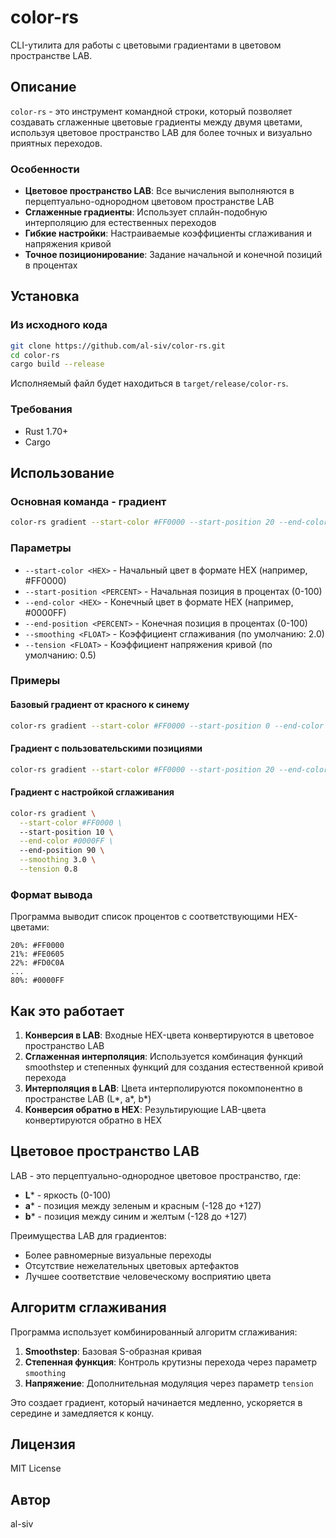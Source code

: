 # color-rs

CLI-утилита для работы с цветовыми градиентами в цветовом пространстве LAB.

## Описание

`color-rs` - это инструмент командной строки, который позволяет создавать сглаженные цветовые градиенты между двумя цветами, используя цветовое пространство LAB для более точных и визуально приятных переходов.

### Особенности

- **Цветовое пространство LAB**: Все вычисления выполняются в перцептуально-однородном цветовом пространстве LAB
- **Сглаженные градиенты**: Использует сплайн-подобную интерполяцию для естественных переходов
- **Гибкие настройки**: Настраиваемые коэффициенты сглаживания и напряжения кривой
- **Точное позиционирование**: Задание начальной и конечной позиций в процентах

## Установка

### Из исходного кода

```bash
git clone https://github.com/al-siv/color-rs.git
cd color-rs
cargo build --release
```

Исполняемый файл будет находиться в `target/release/color-rs`.

### Требования

- Rust 1.70+
- Cargo

## Использование

### Основная команда - градиент

```bash
color-rs gradient --start-color #FF0000 --start-position 20 --end-color #0000FF --end-position 80
```

### Параметры

- `--start-color <HEX>` - Начальный цвет в формате HEX (например, #FF0000)
- `--start-position <PERCENT>` - Начальная позиция в процентах (0-100)
- `--end-color <HEX>` - Конечный цвет в формате HEX (например, #0000FF)  
- `--end-position <PERCENT>` - Конечная позиция в процентах (0-100)
- `--smoothing <FLOAT>` - Коэффициент сглаживания (по умолчанию: 2.0)
- `--tension <FLOAT>` - Коэффициент напряжения кривой (по умолчанию: 0.5)

### Примеры

#### Базовый градиент от красного к синему

```bash
color-rs gradient --start-color #FF0000 --start-position 0 --end-color #0000FF --end-position 100
```

#### Градиент с пользовательскими позициями

```bash
color-rs gradient --start-color #FF0000 --start-position 20 --end-color #00FF00 --end-position 80
```

#### Градиент с настройкой сглаживания

```bash
color-rs gradient \
  --start-color #FF0000 \
  --start-position 10 \
  --end-color #0000FF \
  --end-position 90 \
  --smoothing 3.0 \
  --tension 0.8
```

### Формат вывода

Программа выводит список процентов с соответствующими HEX-цветами:

```
20%: #FF0000
21%: #FE0605
22%: #FD0C0A
...
80%: #0000FF
```

## Как это работает

1. **Конверсия в LAB**: Входные HEX-цвета конвертируются в цветовое пространство LAB
2. **Сглаженная интерполяция**: Используется комбинация функций smoothstep и степенных функций для создания естественной кривой перехода
3. **Интерполяция в LAB**: Цвета интерполируются покомпонентно в пространстве LAB (L*, a*, b*)
4. **Конверсия обратно в HEX**: Результирующие LAB-цвета конвертируются обратно в HEX

## Цветовое пространство LAB

LAB - это перцептуально-однородное цветовое пространство, где:
- **L*** - яркость (0-100)
- **a*** - позиция между зеленым и красным (-128 до +127)
- **b*** - позиция между синим и желтым (-128 до +127)

Преимущества LAB для градиентов:
- Более равномерные визуальные переходы
- Отсутствие нежелательных цветовых артефактов
- Лучшее соответствие человеческому восприятию цвета

## Алгоритм сглаживания

Программа использует комбинированный алгоритм сглаживания:

1. **Smoothstep**: Базовая S-образная кривая
2. **Степенная функция**: Контроль крутизны перехода через параметр `smoothing`
3. **Напряжение**: Дополнительная модуляция через параметр `tension`

Это создает градиент, который начинается медленно, ускоряется в середине и замедляется к концу.

## Лицензия

MIT License

## Автор

al-siv
